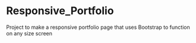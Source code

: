 # Responsive_Portfolio
Project to make a responsive portfolio page that uses Bootstrap to function on any size screen
